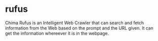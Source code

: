 # rufus

Chima Rufus is an Intelligent Web Crawler that can search and fetch information from the Web based on the prompt and the URL given. It can get the information whereever it is in the webpage.